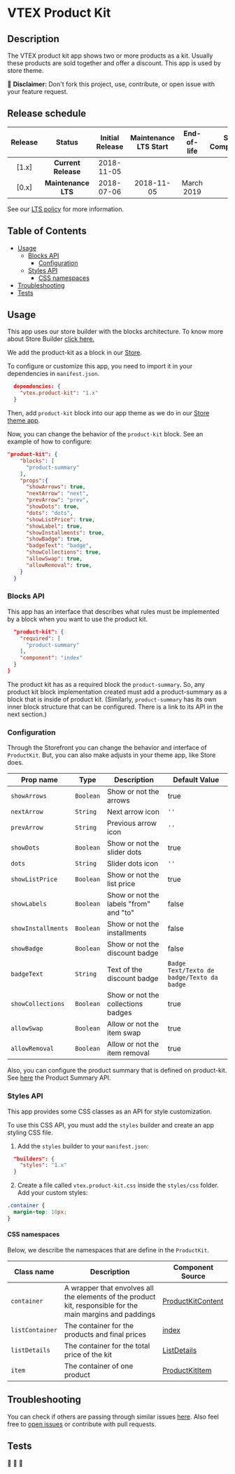 # VTEX Product Kit

## Description
The VTEX product kit app shows two or more products as a kit. Usually these products are sold together and offer a discount. This app is used by store theme.

:loudspeaker: **Disclaimer:** Don't fork this project, use, contribute, or open issue with your feature request.

## Release schedule
| Release  | Status              | Initial Release | Maintenance LTS Start | End-of-life | Store Compatibility
| :--:     | :---:               |  :---:          | :---:                 | :---:       | :---: 
| [1.x]    | **Current Release** |  2018-11-05     |                       |             | 2.x
| [0.x]    | **Maintenance LTS** |  2018-07-06     | 2018-11-05            | March 2019  | 1.x

See our [LTS policy](https://github.com/vtex-apps/awesome-io#lts-policy) for more information.

## Table of Contents
- [Usage](#usage)
  - [Blocks API](#blocks-api)
    - [Configuration](#configuration)
  - [Styles API](#styles-api)
    - [CSS namespaces](#css-namespaces)
- [Troubleshooting](#troubleshooting)
- [Tests](#tests)

## Usage
This app uses our store builder with the blocks architecture. To know more about Store Builder [click here.](https://help.vtex.com/en/tutorial/understanding-storebuilder-and-stylesbuilder#structuring-and-configuring-our-store-with-object-object)

We add the product-kit as a block in our [Store](https://github.com/vtex-apps/store/blob/master/store/interfaces.json).

To configure or customize this app, you need to import it in your dependencies in `manifest.json`.

```json
  dependencies: {
    "vtex.product-kit": "1.x"
  }
```

Then, add `product-kit` block into our app theme as we do in our [Store theme app](https://github.com/vtex-apps/store-theme/blob/master/store/blocks.json).  

Now, you can change the behavior of the `product-kit` block. See an example of how to configure: 
```json
"product-kit": {
    "blocks": [
      "product-summary"
    ],
    "props":{
      "showArrows": true,
      "nextArrow": "next",
      "prevArrow": "prev",
      "showDots": true,
      "dots": "dots",
      "showListPrice": true,
      "showLabel": true,
      "showInstallments": true,
      "showBadge": true,
      "badgeText": "badge",
      "showCollections": true,
      "allowSwap": true,
      "allowRemoval": true,
    }
  }
```
### Blocks API
This app has an interface that describes what rules must be implemented by a block when you want to use the product kit.
```json
  "product-kit": {
    "required": [
      "product-summary"
    ],
    "component": "index"
  }
}
```

The product kit has as a required block the `product-summary`. So, any product kit block implementation created must add a product-summary as a block that is inside of product kit. (Similarly, `product-summary` has its own inner block structure that can be configured. There is a link to its API in the next section.)

### Configuration
Through the Storefront you can change the behavior and interface of `ProductKit`. But, you can also make adjusts in your theme app, like Store does.

| Prop name          | Type              | Description                                   | Default Value |
| ------------------ | ----------------- | --------------------------------------------- |-------------- |
| `showArrows`       | `Boolean`         | Show or not the arrows                        | true |
| `nextArrow`        | `String`          | Next arrow icon                               | `''` |
| `prevArrow`        | `String`          | Previous arrow icon                           | `''` |
| `showDots`         | `Boolean`         | Show or not the slider dots                   | true |
| `dots`             | `String`          | Slider dots icon                              | `''` |
| `showListPrice`    | `Boolean`         | Show or not the list price                    | true |
| `showLabels`       | `Boolean`         | Show or not the labels "from" and "to"        | false |
| `showInstallments` | `Boolean`         | Show or not the installments                  | false |
| `showBadge`        | `Boolean`         | Show or not the discount badge                | false |
| `badgeText`        | `String`          | Text of the discount badge                    | `Badge Text/Texto de badge/Texto da badge`|
| `showCollections`  | `Boolean`         | Show or not the collections badges            | true |
| `allowSwap`        | `Boolean`         | Allow or not the item swap                    | true |
| `allowRemoval`     | `Boolean`         | Allow or not the item removal                 | true |

Also, you can configure the product summary that is defined on product-kit. See [here](https://github.com/vtex-apps/product-summary/blob/master/README.md#configuration) the Product Summary API. 

### Styles API

This app provides some CSS classes as an API for style customization.

To use this CSS API, you must add the `styles` builder and create an app styling CSS file.

1. Add the `styles` builder to your `manifest.json`:

```json
  "builders": {
    "styles": "1.x"
  }
```

2. Create a file called `vtex.product-kit.css` inside the `styles/css` folder. Add your custom styles:

```css
.container {
  margin-top: 10px;
}
```
#### CSS namespaces
Below, we describe the namespaces that are define in the `ProductKit`.

| Class name         |    Description     |  Component Source                                           |
| ------------------ | ----------         |------------------------------------------------------- |
| `container`        |  A wrapper that envolves all the elements of the product kit, responsible for the main margins and paddings                        | [ProductKitContent](/react/components/ProductKitContent.js) |
| `listContainer`        |  The container for the products and final prices                        | [index](/react/index.js) |
| `listDetails`        |  The container for the total price of the kit                        | [ListDetails](/react/components/ProductKitDetails.js) |
| `item`        |  The container of one product                        | [ProductKitItem](/react/components/ProductKitItem.js) |

## Troubleshooting
You can check if others are passing through similar issues [here](https://github.com/vtex-apps/product-kit/issues). Also feel free to [open issues](https://github.com/vtex-apps/product-kit/issues/new) or contribute with pull requests.

## Tests
:construction: :construction: :construction: